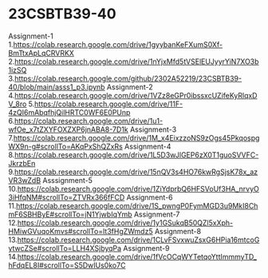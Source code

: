 # 23CSBTB39-40
Assignment-1
1.https://colab.research.google.com/drive/1gyybanKeFXumS0Xf-BmTtxApLqCRVRKX
2.https://colab.research.google.com/drive/1nYjxMfd5tVSElEUJyyrYiN7XO3b1izSQ
3.https://colab.research.google.com/github/2302A52219/23CSBTB39-40/blob/main/asss1_p3.ipynb
Assignment-2
4.https://colab.research.google.com/drive/1VZz8eGPr0ibssxcUZifeKyRlqxDV_8ro
5.https://colab.research.google.com/drive/11F-4zQI6mAbqfhjQilHRTC0WF6E0PUnp
6.https://colab.research.google.com/drive/1u1-wfOe_x7tZXYFOXZXP6jnABA8-7D1k
Assignment-3
7.https://colab.research.google.com/drive/1M_x4EixzzoNS9zOgs45PkqospgWX9n-g#scrollTo=AKqPxShQZxRs
Assignment-4
8.https://colab.research.google.com/drive/1L5D3wJlGEP6zX0T1guoSVVFC-JkrzbEn
9.https://colab.research.google.com/drive/15nQV3s4HO76kwRgSjsK78x_azVR3wZdB
Asssignment-5
10.https://colab.research.google.com/drive/1ZiYdprbQ6HFSVoUf3HA_nrvyO3iHfqNM#scrollTo=ZTVRx366fFCD
Assignment-6
11.https://colab.research.google.com/drive/1S_pwngP0FymMGD3u9MkI8ChmF6SBHByE#scrollTo=jN1YjwbIqYmb
Assignment-7
12.https://colab.research.google.com/drive/1y1GSukqB50QZl5xXph-HMiwGVuqoKmvs#scrollTo=lt3fHgZWmdz5
Assignment-8
13.https://colab.research.google.com/drive/1CLvFSvxwuZsxG6HPia16mtcoGytwcZSe#scrollTo=LLH4XSjbyqPa
Assignment-9
14.https://colab.research.google.com/drive/1fVcOCqWYTetqoYttImmmyTD_hFdqEL8I#scrollTo=S5DwIUs0ko7C
